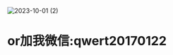 ![2023-10-01 (2)](https://github.com/zouwei328/zouwei328.github.io/assets/165016358/740b3bf7-a18c-4b71-8a3a-711d19ff280a)

<!DOCTYPE html>
<html>
  <body>
    <h1>or加我微信:qwert20170122</h1><br>
  </body>
</html>

  
